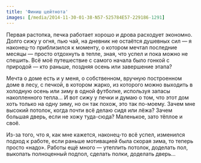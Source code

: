 ```yaml
---
title: 'Финиш цейтнота'
images: [/media/2014-11-30-01-38-N57-525784E57-229186-1291]
---
```


Первая растопка, печка работает хорошо и дрова расходует экономно. Долго сижу у огня, пью чай, на дневник не остаётся душевных сил — я наконец-то приблизился к моменту, о котором мечтал последние месяцы — просто отдохнуть в тепле, зная, что успел и пока можно не спешить. Всё моё путешествие с самого начала было гонкой с природой — кто раньше, поздняя осень или завершение этапа?

Мечта о доме есть и у меня, о собственном, вручную построенном доме в лесу, с печкой, в котором жарко, из которого можно выходить в холодную осень или зиму в одной футболке, используя запасы накопленного тепла... И вот сижу у печки и думаю о том, что этот дом хоть только на одну зиму, но он так похож, это так по-моему. Зачем мне высокий потолок, когда почти всё делаю сидя или лёжа? Зачем большая дверь, если не хожу туда-сюда? Маленькое, зато тёплое и своё.

Из-за того, что я, как мне кажется, наконец-то всё успел, изменился подход к работе, если раньше мотивацией была скорая зима, то теперь просто «надо». Работы ещё много — утеплить потолок, доделать пол, выкопать полноценный подпол, сделать полки, доделать дверь...
